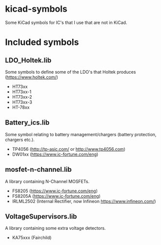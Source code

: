 # kicad-symbols
Some KiCad symbols for IC's that I use that are not in KiCad.

# Included symbols

## LDO_Holtek.lib
Some symbols to define some of the LDO's that Holtek produces (https://www.holtek.com/)

- HT73xx
- HT73xx-1
- HT73xx-2
- HT73xx-3
- HT-78xx

## Battery_ics.lib
Some symbol relating to battery management/chargers (battery protection, chargers etc.).

- TP4056    (http://tp-asic.com/ or http://www.tp4056.com)
- DW01xx (https://www.ic-fortune.com/eng)

## mosfet-n-channel.lib
A library containing N-Channel MOSFETs.

- FS8205    (https://www.ic-fortune.com/eng)
- FS8205A   (https://www.ic-fortune.com/eng)
- IRLML2502 (Internal Rectifier, now Infineon https://www.infineon.com/)

## VoltageSupervisors.lib
A library containing some extra voltage detectors.

- KA75xxx (Fairchild)